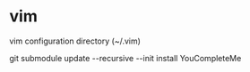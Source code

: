 # vim
vim configuration directory (~/.vim)

git submodule update --recursive --init
install YouCompleteMe
